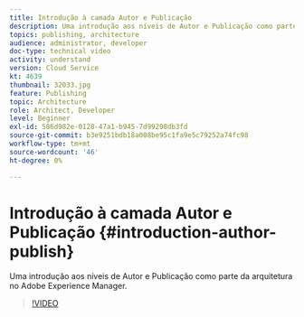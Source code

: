```yaml
---
title: Introdução à camada Autor e Publicação
description: Uma introdução aos níveis de Autor e Publicação como parte da arquitetura no Adobe Experience Manager.
topics: publishing, architecture
audience: administrator, developer
doc-type: technical video
activity: understand
version: Cloud Service
kt: 4639
thumbnail: 32033.jpg
feature: Publishing
topic: Architecture
role: Architect, Developer
level: Beginner
exl-id: 586d982e-0128-47a1-b945-7d99298db3fd
source-git-commit: b3e9251bdb18a008be95c1fa9e5c79252a74fc98
workflow-type: tm+mt
source-wordcount: '46'
ht-degree: 0%

---
```


# Introdução à camada Autor e Publicação {#introduction-author-publish}

Uma introdução aos níveis de Autor e Publicação como parte da arquitetura no Adobe Experience Manager.

>[!VIDEO](https://video.tv.adobe.com/v/32033?quality=12&learn=on)
